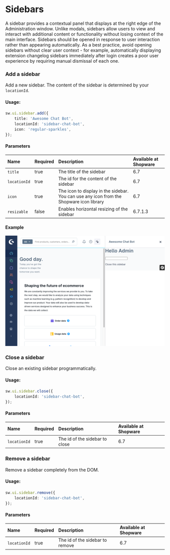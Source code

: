 # Sidebars

A sidebar provides a contextual panel that displays at the right edge of the Administration window. Unlike modals, sidebars allow users to view and interact with additional content or functionality without losing context of the main interface. Sidebars should be opened in response to user interaction rather than appearing automatically. As a best practice, avoid opening sidebars without clear user context - for example, automatically displaying extension changelog sidebars immediately after login creates a poor user experience by requiring manual dismissal of each one.

### Add a sidebar

Add a new sidebar. The content of the sidebar is determined by your `locationId`.

#### Usage:

```ts
sw.ui.sidebar.add({
    title: 'Awesome Chat Bot',
    locationId: 'sidebar-chat-bot',
    icon: 'regular-sparkles',
});
```

#### Parameters
| Name | Required | Description | Available at Shopware |
| :----------- | :------- | :--------------------------------------------------------------------------------------------------------------------------------------------- | :---------------------|
| `title` | true | The title of the sidebar | 6.7 |
| `locationId` | true | The id for the content of the sidebar | 6.7 |
| `icon` | true | The icon to display in the sidebar. You can use any icon from the Shopware icon library | 6.7 |
| `resizable` | false | Enables horizontal resizing of the sidebar | 6.7.1.3 |

#### Example
![Menu item example](../assets/sidebar-example.png)

### Close a sidebar

Close an existing sidebar programmatically.

#### Usage:

```ts
sw.ui.sidebar.close({
    locationId: 'sidebar-chat-bot',
});
```

#### Parameters
| Name | Required | Description | Available at Shopware |
| :----------- | :------- | :--------------------------------------------------------------------------------------------------------------------------------------------- | :---------------------|
| `locationId` | true | The id of the sidebar to close | 6.7 |

### Remove a sidebar

Remove a sidebar completely from the DOM.

#### Usage:

```ts
sw.ui.sidebar.remove({
    locationId: 'sidebar-chat-bot',
});
```

#### Parameters
| Name | Required | Description | Available at Shopware |
| :----------- | :------- | :--------------------------------------------------------------------------------------------------------------------------------------------- | :---------------------|
| `locationId` | true | The id of the sidebar to remove | 6.7 |
